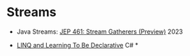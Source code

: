 Streams
=======

* Java Streams: [JEP 461: Stream Gatherers (Preview)](https://openjdk.org/jeps/461) 2023

* [LINQ and Learning To Be Declarative](https://www.nickstambaugh.dev/posts/LINQ-and-being-declarative) C#
    * 